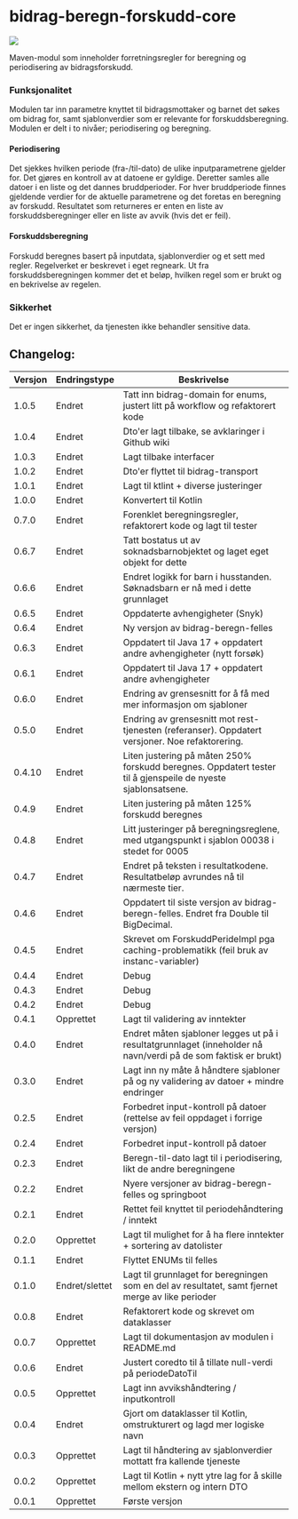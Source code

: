 # bidrag-beregn-forskudd-core

![](https://github.com/navikt/bidrag-beregn-forskudd-core/workflows/maven%20deploy/badge.svg)

Maven-modul som inneholder forretningsregler for beregning og periodisering av bidragsforskudd.

### Funksjonalitet
Modulen tar inn parametre knyttet til bidragsmottaker og barnet det søkes om bidrag for, samt sjablonverdier som er relevante for forskuddsberegning. Modulen er delt i to nivåer; periodisering og beregning.

#### Periodisering
Det sjekkes hvilken periode (fra-/til-dato) de ulike inputparametrene gjelder for. Det gjøres en kontroll av at datoene er gyldige. Deretter samles alle datoer i en liste og det dannes bruddperioder. For hver bruddperiode finnes gjeldende verdier for de aktuelle parametrene og det foretas en beregning av forskudd. Resultatet som returneres er enten en liste av forskuddsberegninger eller en liste av avvik (hvis det er feil).

#### Forskuddsberegning
Forskudd beregnes basert på inputdata, sjablonverdier og et sett med regler. Regelverket er beskrevet i eget regneark. Ut fra forskuddsberegningen kommer det et beløp, hvilken regel som er brukt og en bekrivelse av regelen.

### Sikkerhet
Det er ingen sikkerhet, da tjenesten ikke behandler sensitive data.


## Changelog:

| Versjon | Endringstype   | Beskrivelse                                                                                                    |
|---------|----------------|----------------------------------------------------------------------------------------------------------------|
| 1.0.5   | Endret         | Tatt inn bidrag-domain for enums, justert litt på workflow og refaktorert kode                                 |
| 1.0.4   | Endret         | Dto'er lagt tilbake, se avklaringer i Github wiki                                                              |
| 1.0.3   | Endret         | Lagt tilbake interfacer                                                                                        |
| 1.0.2   | Endret         | Dto'er flyttet til bidrag-transport                                                                            |
| 1.0.1   | Endret         | Lagt til ktlint + diverse justeringer                                                                          |
| 1.0.0   | Endret         | Konvertert til Kotlin                                                                                          |
| 0.7.0   | Endret         | Forenklet beregningsregler, refaktorert kode og lagt til tester                                                |
| 0.6.7   | Endret         | Tatt bostatus ut av soknadsbarnobjektet og laget eget objekt for dette                                         |
| 0.6.6   | Endret         | Endret logikk for barn i husstanden. Søknadsbarn er nå med i dette grunnlaget                                  |
| 0.6.5   | Endret         | Oppdaterte avhengigheter (Snyk)                                                                                |
| 0.6.4   | Endret         | Ny versjon av bidrag-beregn-felles                                                                             |
| 0.6.3   | Endret         | Oppdatert til Java 17 + oppdatert andre avhengigheter (nytt forsøk)                                            |
| 0.6.1   | Endret         | Oppdatert til Java 17 + oppdatert andre avhengigheter                                                          |
| 0.6.0   | Endret         | Endring av grensesnitt for å få med mer informasjon om sjabloner                                               |
| 0.5.0   | Endret         | Endring av grensesnitt mot rest-tjenesten (referanser). Oppdatert versjoner. Noe refaktorering.                |
| 0.4.10  | Endret         | Liten justering på måten 250% forskudd beregnes. Oppdatert tester til å gjenspeile de nyeste sjablonsatsene.   |
| 0.4.9   | Endret         | Liten justering på måten 125% forskudd beregnes                                                                |
| 0.4.8   | Endret         | Litt justeringer på beregningsreglene, med utgangspunkt i sjablon 00038 i stedet for 0005                      |
| 0.4.7   | Endret         | Endret på teksten i resultatkodene. Resultatbeløp avrundes nå til nærmeste tier.                               |
| 0.4.6   | Endret         | Oppdatert til siste versjon av bidrag-beregn-felles. Endret fra Double til BigDecimal.                         |
| 0.4.5   | Endret         | Skrevet om ForskuddPerideImpl pga caching-problematikk (feil bruk av instanc-variabler)                        |
| 0.4.4   | Endret         | Debug                                                                                                          |
| 0.4.3   | Endret         | Debug                                                                                                          |
| 0.4.2   | Endret         | Debug                                                                                                          |
| 0.4.1   | Opprettet      | Lagt til validering av inntekter                                                                               |
| 0.4.0   | Endret         | Endret måten sjabloner legges ut på i resultatgrunnlaget (inneholder nå navn/verdi på de som faktisk er brukt) |
| 0.3.0   | Endret         | Lagt inn ny måte å håndtere sjabloner på og ny validering av datoer + mindre endringer                         |
| 0.2.5   | Endret         | Forbedret input-kontroll på datoer (rettelse av feil oppdaget i forrige versjon)                               |
| 0.2.4   | Endret         | Forbedret input-kontroll på datoer                                                                             |
| 0.2.3   | Endret         | Beregn-til-dato lagt til i periodisering, likt de andre beregningene                                           |
| 0.2.2   | Endret         | Nyere versjoner av bidrag-beregn-felles og springboot                                                          |
| 0.2.1   | Endret         | Rettet feil knyttet til periodehåndtering / inntekt                                                            |
| 0.2.0   | Opprettet      | Lagt til mulighet for å ha flere inntekter + sortering av datolister                                           |
| 0.1.1   | Endret         | Flyttet ENUMs til felles                                                                                       |
| 0.1.0   | Endret/slettet | Lagt til grunnlaget for beregningen som en del av resultatet, samt fjernet merge av like perioder              |
| 0.0.8   | Endret         | Refaktorert kode og skrevet om dataklasser                                                                     |
| 0.0.7   | Opprettet      | Lagt til dokumentasjon av modulen i README.md                                                                  |
| 0.0.6   | Endret         | Justert coredto til å tillate null-verdi på periodeDatoTil                                                     |
| 0.0.5   | Opprettet      | Lagt inn avvikshåndtering / inputkontroll                                                                      |
| 0.0.4   | Endret         | Gjort om dataklasser til Kotlin, omstrukturert og lagd mer logiske navn                                        |
| 0.0.3   | Opprettet      | Lagt til håndtering av sjablonverdier mottatt fra kallende tjeneste                                            |
| 0.0.2   | Opprettet      | Lagt til Kotlin + nytt ytre lag for å skille mellom ekstern og intern DTO                                      |
| 0.0.1   | Opprettet      | Første versjon                                                                                                 |
